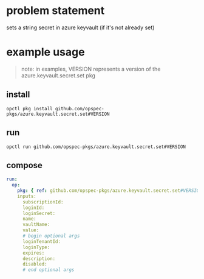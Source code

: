 # problem statement
sets a string secret in azure keyvault (if it's not already set)

# example usage

> note: in examples, VERSION represents a version of the azure.keyvault.secret.set pkg

## install

```shell
opctl pkg install github.com/opspec-pkgs/azure.keyvault.secret.set#VERSION
```

## run

```
opctl run github.com/opspec-pkgs/azure.keyvault.secret.set#VERSION
```

## compose

```yaml
run:
  op:
    pkg: { ref: github.com/opspec-pkgs/azure.keyvault.secret.set#VERSION }
    inputs:
      subscriptionId:
      loginId:
      loginSecret:
      name:
      vaultName:
      value:
      # begin optional args
      loginTenantId:
      loginType:
      expires:
      description:
      disabled:
      # end optional args
```
